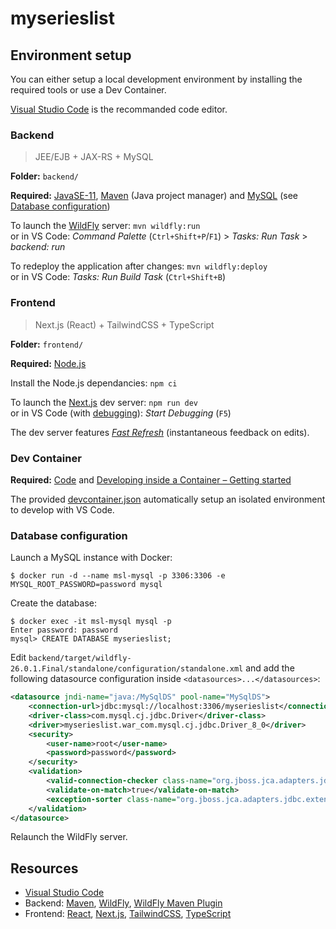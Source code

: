 # myserieslist

## Environment setup

You can either setup a local development environment by installing the required tools or use a Dev Container.

[Visual Studio Code](https://code.visualstudio.com) is the recommanded code editor.

### Backend

> JEE/EJB + JAX-RS + MySQL

**Folder:** `backend/`

**Required:** [JavaSE-11](https://adoptium.net), [Maven](https://maven.apache.org) (Java project manager) and [MySQL](https://www.mysql.com) (see [Database configuration](#database-configuration))

To launch the [WildFly](https://www.wildfly.org) server: `mvn wildfly:run`\
or in VS Code:
_Command Palette_ (`Ctrl+Shift+P`/`F1`) > _Tasks: Run Task_ > _backend: run_

To redeploy the application after changes: `mvn wildfly:deploy`\
or in VS Code: _Tasks: Run Build Task_ (`Ctrl+Shift+B`)

### Frontend

> Next.js (React) + TailwindCSS + TypeScript

**Folder:** `frontend/`

**Required:** [Node.js](https://nodejs.dev)

Install the Node.js dependancies: `npm ci`

To launch the [Next.js](https://nextjs.org) dev server: `npm run dev`\
or in VS Code (with [debugging](https://code.visualstudio.com/docs/editor/debugging)): _Start Debugging_ (`F5`)

The dev server features [_Fast Refresh_](https://nextjs.org/docs/basic-features/fast-refresh) (instantaneous feedback on edits).

### Dev Container

**Required:** [Code](https://code.visualstudio.com) and [Developing inside a Container – Getting started](https://code.visualstudio.com/docs/remote/containers#_getting-started)

The provided [devcontainer.json](/.devcontainer/devcontainer.json) automatically setup an isolated environment to develop with VS Code.

### Database configuration

Launch a MySQL instance with Docker:

```shell
$ docker run -d --name msl-mysql -p 3306:3306 -e MYSQL_ROOT_PASSWORD=password mysql
```

Create the database:

```shell
$ docker exec -it msl-mysql mysql -p
Enter password: password
mysql> CREATE DATABASE myserieslist;
```

Edit `backend/target/wildfly-26.0.1.Final/standalone/configuration/standalone.xml` and add the following datasource configuration inside `<datasources>...</datasources>`:

```xml
<datasource jndi-name="java:/MySqlDS" pool-name="MySqlDS">
    <connection-url>jdbc:mysql://localhost:3306/myserieslist</connection-url>
    <driver-class>com.mysql.cj.jdbc.Driver</driver-class>
    <driver>myserieslist.war_com.mysql.cj.jdbc.Driver_8_0</driver>
    <security>
        <user-name>root</user-name>
        <password>password</password>
    </security>
    <validation>
        <valid-connection-checker class-name="org.jboss.jca.adapters.jdbc.extensions.mysql.MySQLValidConnectionChecker"/>
        <validate-on-match>true</validate-on-match>
        <exception-sorter class-name="org.jboss.jca.adapters.jdbc.extensions.mysql.MySQLExceptionSorter"/>
    </validation>
</datasource>
```

Relaunch the WildFly server.

## Resources

- [Visual Studio Code](https://code.visualstudio.com/docs)
- Backend: [Maven](https://maven.apache.org), [WildFly](https://www.wildfly.org), [WildFly Maven Plugin](https://docs.jboss.org/wildfly/plugins/maven/latest/)
- Frontend: [React](https://reactjs.org), [Next.js](https://nextjs.org), [TailwindCSS](https://tailwindcss.com), [TypeScript](https://www.typescriptlang.org)
